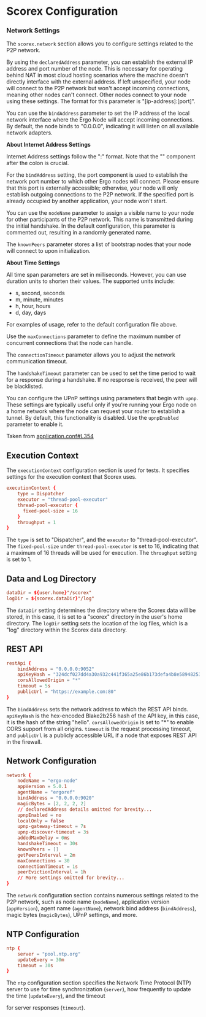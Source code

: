 # Scorex Configuration

### Network Settings

The `scorex.network` section allows you to configure settings related to the P2P network.

By using the `declaredAddress` parameter, you can establish the external IP address and port number of the node. This is necessary for operating behind NAT in most cloud hosting scenarios where the machine doesn't directly interface with the external address. If left unspecified, your node will connect to the P2P network but won't accept incoming connections, meaning other nodes can't connect. Other nodes connect to your node using these settings. The format for this parameter is "[ip-address]:[port]".

You can use the `bindAddress` parameter to set the IP address of the local network interface where the Ergo Node will accept incoming connections. By default, the node binds to "0.0.0.0", indicating it will listen on all available network adapters.

**About Internet Address Settings**

Internet Address settings follow the "<ip-address>:<port>" format. Note that the "<port>" component after the colon is crucial.

For the `bindAddress` setting, the port component is used to establish the network port number to which other Ergo nodes will connect. Please ensure that this port is externally accessible; otherwise, your node will only establish outgoing connections to the P2P network. If the specified port is already occupied by another application, your node won't start.

You can use the `nodeName` parameter to assign a visible name to your node for other participants of the P2P network. This name is transmitted during the initial handshake. In the default configuration, this parameter is commented out, resulting in a randomly generated name.

The `knownPeers` parameter stores a list of bootstrap nodes that your node will connect to upon initialization.

**About Time Settings**

All time span parameters are set in milliseconds. However, you can use duration units to shorten their values. The supported units include:
* s, second, seconds
* m, minute, minutes
* h, hour, hours
* d, day, days

For examples of usage, refer to the default configuration file above.

Use the `maxConnections` parameter to define the maximum number of concurrent connections that the node can handle.

The `connectionTimeout` parameter allows you to adjust the network communication timeout.

The `handshakeTimeout` parameter can be used to set the time period to wait for a response during a handshake. If no response is received, the peer will be blacklisted.

You can configure the UPnP settings using parameters that begin with `upnp`. These settings are typically useful only if you're running your Ergo node on a home network where the node can request your router to establish a tunnel. By default, this functionality is disabled. Use the `upnpEnabled` parameter to enable it.


Taken from [application.conf#L354](https://github.com/ergoplatform/ergo/blob/49b9f0fe7d0eba1a5ff81e524353acdd9a3cc6dd/src/main/resources/application.conf#L354)

## Execution Context

The `executionContext` configuration section is used for tests. It specifies settings for the execution context that Scorex uses.

```conf
executionContext {
    type = Dispatcher
    executor = "thread-pool-executor"
    thread-pool-executor {
      fixed-pool-size = 16
    }
    throughput = 1
}
```

The `type` is set to "Dispatcher", and the `executor` to "thread-pool-executor". The `fixed-pool-size` under `thread-pool-executor` is set to 16, indicating that a maximum of 16 threads will be used for execution. The `throughput` setting is set to 1.

## Data and Log Directory

```conf
dataDir = ${user.home}"/scorex"
logDir = ${scorex.dataDir}"/log"
```
The `dataDir` setting determines the directory where the Scorex data will be stored, in this case, it is set to a "scorex" directory in the user's home directory. The `logDir` setting sets the location of the log files, which is a "log" directory within the Scorex data directory.

## REST API

```conf
restApi {
    bindAddress = "0.0.0.0:9052"
    apiKeyHash = "324dcf027dd4a30a932c441f365a25e86b173defa4b8e58948253471b81b72cf"
    corsAllowedOrigin = "*"
    timeout = 5s
    publicUrl = "https://example.com:80"
}
```

The `bindAddress` sets the network address to which the REST API binds. `apiKeyHash` is the hex-encoded Blake2b256 hash of the API key, in this case, it is the hash of the string "hello". `corsAllowedOrigin` is set to "*" to enable CORS support from all origins. `timeout` is the request processing timeout, and `publicUrl` is a publicly accessible URL if a node that exposes REST API in the firewall.

## Network Configuration

```conf
network {
    nodeName = "ergo-node"
    appVersion = 5.0.1
    agentName = "ergoref"
    bindAddress = "0.0.0.0:9020"
    magicBytes = [2, 2, 2, 2]
    // declaredAddress details omitted for brevity...
    upnpEnabled = no
    localOnly = false
    upnp-gateway-timeout = 7s
    upnp-discover-timeout = 3s
    addedMaxDelay = 0ms
    handshakeTimeout = 30s
    knownPeers = []
    getPeersInterval = 2m
    maxConnections = 30
    connectionTimeout = 1s
    peerEvictionInterval = 1h
    // More settings omitted for brevity...
}
```

The `network` configuration section contains numerous settings related to the P2P network, such as node name (`nodeName`), application version (`appVersion`), agent name (`agentName`), network bind address (`bindAddress`), magic bytes (`magicBytes`), UPnP settings, and more.

## NTP Configuration

```conf
ntp {
    server = "pool.ntp.org"
    updateEvery = 30m
    timeout = 30s
}
```

The `ntp` configuration section specifies the Network Time Protocol (NTP) server to use for time synchronization (`server`), how frequently to update the time (`updateEvery`), and the timeout

 for server responses (`timeout`).